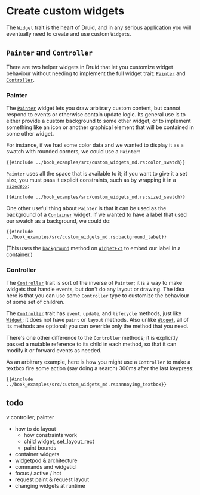 # Create custom widgets

The `Widget` trait is the heart of Druid, and in any serious application you
will eventually need to create and use custom `Widget`s.

## `Painter` and `Controller`

There are two helper widgets in Druid that let you customize widget behaviour
without needing to implement the full widget trait: [`Painter`] and
[`Controller`].

### Painter

The [`Painter`] widget lets you draw arbitrary custom content, but cannot
respond to events or otherwise contain update logic. Its general use is to
either provide a custom background to some other widget, or to implement
something like an icon or another graphical element that will be contained in
some other widget.

For instance, if we had some color data and we wanted to display it as a swatch
with rounded corners, we could use a `Painter`:

```rust,noplaypen
{{#include ../book_examples/src/custom_widgets_md.rs:color_swatch}}
```

`Painter` uses all the space that is available to it; if you want to give it a
set size, you must pass it explicit constraints, such as by wrapping it in a
[`SizedBox`]:

```rust,noplaypen
{{#include ../book_examples/src/custom_widgets_md.rs:sized_swatch}}
```

One other useful thing about `Painter` is that it can be used as the background
of a [`Container`] widget. If we wanted to have a label that used our swatch
as a background, we could do:

```rust,noplaypen
{{#include ../book_examples/src/custom_widgets_md.rs:background_label}}
```

(This uses the [`background`] method on [`WidgetExt`] to embed our label in a
container.)

### Controller

The [`Controller`] trait is sort of the inverse of `Painter`; it is a way to
make widgets that handle events, but don't do any layout or drawing. The idea
here is that you can use some `Controller` type to customize the behaviour of
some set of children.

The [`Controller`] trait has `event`, `update`, and `lifecycle` methods, just
like [`Widget`]; it does not have `paint` or `layout` methods. Also unlike
[`Widget`], all of its methods are optional; you can override only the method
that you need.

There's one other difference to the `Controller` methods; it is explicitly
passed a mutable reference to its child in each method, so that it can modify it
or forward events as needed.

As an arbitrary example, here is how you might use a `Controller` to make a
textbox fire some action (say doing a search) 300ms after the last keypress:

```rust,noplaypen
{{#include ../book_examples/src/custom_widgets_md.rs:annoying_textbox}}
```

## todo

v controller, painter
- how to do layout
    - how constraints work
    - child widget, set_layout_rect
    - paint bounds
- container widgets
- widgetpod & architecture
- commands and widgetid
- focus / active / hot
- request paint & request layout
- changing widgets at runtime

[`Controller`]: https://docs.rs/druid/0.7.0/druid/widget/trait.Controller.html
[`Widget`]: ./widget.md
[`Painter`]: https://docs.rs/druid/0.7.0/druid/widget/struct.Painter.html
[`SizedBox`]: https://docs.rs/druid/0.7.0/druid/widget/struct.SizedBox.html
[`Container`]: https://docs.rs/druid/0.7.0/druid/widget/struct.Container.html
[`WidgetExt`]: https://docs.rs/druid/0.7.0/druid/trait.WidgetExt.html
[`background`]: https://docs.rs/druid/0.7.0/druid/trait.WidgetExt.html#background
